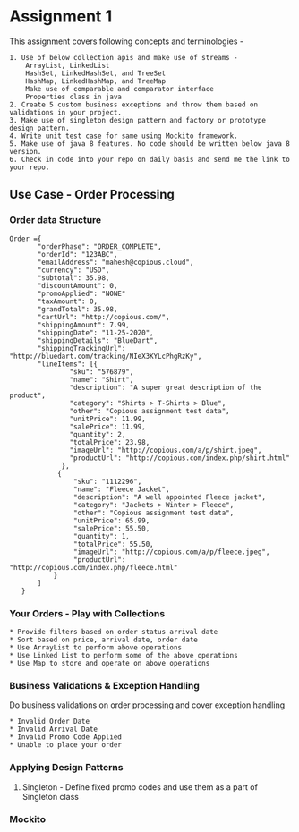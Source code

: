 # Assignment 1

This assignment covers following concepts and terminologies -
    
    1. Use of below collection apis and make use of streams -
        ArrayList, LinkedList
        HashSet, LinkedHashSet, and TreeSet
        HashMap, LinkedHashMap, and TreeMap
        Make use of comparable and comparator interface
        Properties class in java
    2. Create 5 custom business exceptions and throw them based on validations in your project.
    3. Make use of singleton design pattern and factory or prototype design pattern.
    4. Write unit test case for same using Mockito framework.
    5. Make use of java 8 features. No code should be written below java 8 version.
    6. Check in code into your repo on daily basis and send me the link to your repo.


## Use Case - Order Processing 

### Order data Structure
    Order ={
           "orderPhase": "ORDER_COMPLETE",
           "orderId": "123ABC",
           "emailAddress": "mahesh@copious.cloud",
           "currency": "USD",
           "subtotal": 35.98,
           "discountAmount": 0,
           "promoApplied": "NONE"
           "taxAmount": 0,
           "grandTotal": 35.98,
           "cartUrl": "http://copious.com/",
           "shippingAmount": 7.99,
           "shippingDate": "11-25-2020",
           "shippingDetails": "BlueDart",
           "shippingTrackingUrl": "http://bluedart.com/tracking/NIeX3KYLcPhgRzKy",
           "lineItems": [{
                   "sku": "576879",
                   "name": "Shirt",
                   "description": "A super great description of the product",
                   "category": "Shirts > T-Shirts > Blue",
                   "other": "Copious assignment test data",
                   "unitPrice": 11.99,
                   "salePrice": 11.99,
                   "quantity": 2,
                   "totalPrice": 23.98,
                   "imageUrl": "http://copious.com/a/p/shirt.jpeg",
                   "productUrl": "http://copious.com/index.php/shirt.html"
                 },
                {
                    "sku": "1112296",
                    "name": "Fleece Jacket",
                    "description": "A well appointed Fleece jacket",
                    "category": "Jackets > Winter > Fleece",
                    "other": "Copious assignment test data",
                    "unitPrice": 65.99,
                    "salePrice": 55.50,
                    "quantity": 1,
                    "totalPrice": 55.50,
                    "imageUrl": "http://copious.com/a/p/fleece.jpeg",
                    "productUrl": "http://copious.com/index.php/fleece.html"     
               }
           ]
       }
    		
### Your Orders - Play with Collections 
    * Provide filters based on order status arrival date
    * Sort based on price, arrival date, order date
    * Use ArrayList to perform above operations
    * Use Linked List to perform some of the above operations
    * Use Map to store and operate on above operations
                     
### Business Validations & Exception Handling
Do business validations on order processing and cover exception handling

    * Invalid Order Date
    * Invalid Arrival Date
    * Invalid Promo Code Applied
    * Unable to place your order
    
### Applying Design Patterns 
1. Singleton - Define fixed promo codes and use them as a part of Singleton class

### Mockito